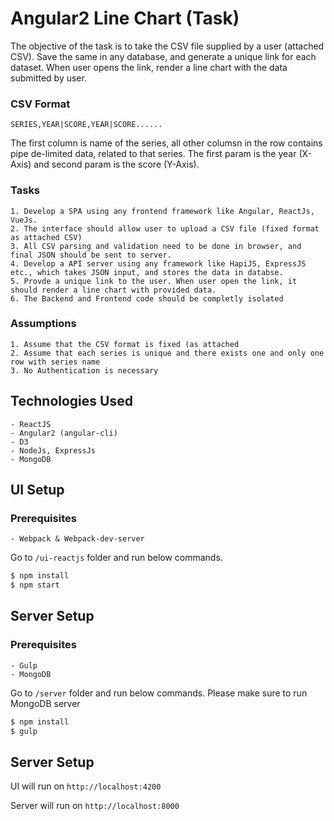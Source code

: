 # Angular2 Line Chart (Task)

The objective of the task is to take the CSV file supplied by a user (attached CSV). Save the same in any database, and generate a unique link for each dataset. When user opens the link, render a line chart with the data submitted by user.

### CSV Format

`SERIES,YEAR|SCORE,YEAR|SCORE......`

The first column is name of the series, all other columsn in the row contains pipe de-limited data, related to that series. The first param is the year (X-Axis) and second param is the score (Y-Axis).

### Tasks

    1. Develop a SPA using any frontend framework like Angular, ReactJs, VueJs.
    2. The interface should allow user to upload a CSV file (fixed format as attached CSV)
    3. All CSV parsing and validation need to be done in browser, and final JSON should be sent to server.
    4. Develop a API server using any framework like HapiJS, ExpressJS etc., which takes JSON input, and stores the data in databse.
    5. Provde a unique link to the user. When user open the link, it should render a line chart with provided data.
    6. The Backend and Frontend code should be completly isolated

### Assumptions
    
    1. Assume that the CSV format is fixed (as attached
    2. Assume that each series is unique and there exists one and only one row with series name
    3. No Authentication is necessary

## Technologies Used

    - ReactJS
    - Angular2 (angular-cli)
    - D3
    - NodeJs, ExpressJs
    - MongoDB

## UI Setup

### Prerequisites
    - Webpack & Webpack-dev-server

Go to `/ui-reactjs` folder and run below commands.

```sh
$ npm install
$ npm start
```

## Server Setup

### Prerequisites
    - Gulp
    - MongoDB

Go to `/server` folder and run below commands. Please make sure to run MongoDB server

```sh
$ npm install
$ gulp
```

## Server Setup

UI will run on `http://localhost:4200`

Server will run on `http://localhost:8000`